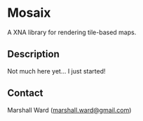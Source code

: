 Mosaix
======
A XNA library for rendering tile-based maps.

Description
-----------
Not much here yet... I just started!

Contact
-------
Marshall Ward (marshall.ward@gmail.com)

